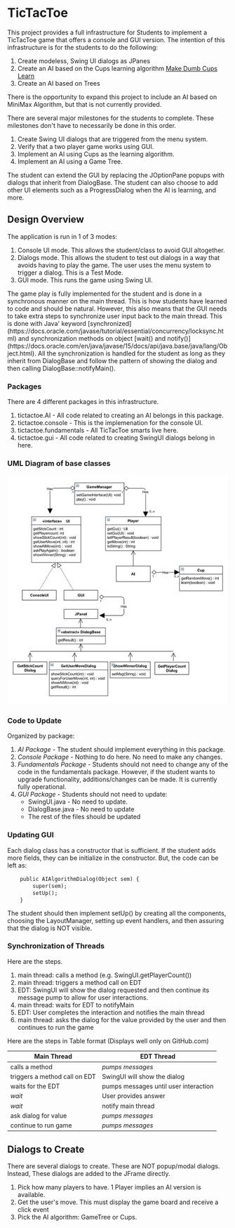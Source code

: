 # TicTacToe
This project provides a full infrastructure for Students to implement a TicTacToe game that offers a console and GUI version. The intention of this infrastructure is for the students to do the following:
1. Create modeless, Swing UI dialogs as JPanes
2. Create an AI based on the Cups learning algorithm [Make Dumb Cups Learn](https://youtu.be/AAQChJC2Rug) 
3. Create an AI based on Trees
<p>
There is the opportunity to expand this project to include an AI based on MiniMax Algorithm,
but that is not currently provided.


There are several major milestones for the students to complete. These milestones don't have to 
necessarily be done in this order.
1. Create Swing UI dialogs that are triggered from the menu system.
2. Verify that a two player game works using GUI.
3. Implement an AI using Cups as the learning algorithm.
4. Implement an AI using a Game Tree.
<p>
The student can extend the GUI by replacing the JOptionPane popups with dialogs that
inherit from DialogBase. The student can also choose to add other UI elements such
as a ProgressDialog when the AI is learning, and more.

## Design Overview
The application is run in 1 of 3 modes:
1. Console UI mode. This allows the student/class to avoid GUI altogether.
2. Dialogs mode. This allows the student to test out dialogs in a way that avoids
having to play the game. The user uses the menu system to trigger a dialog.
This is a Test Mode.
3. GUI mode. This runs the game using Swing UI.
<p>
The game play is fully implemented for the student and is done in a synchronous manner
on the main thread. This is how students have learned to code and should be natural.
However, this also means that the GUI needs to take extra steps to synchronize user
input back to the main thread. This is done with Java' keyword [synchronized](https://docs.oracle.com/javase/tutorial/essential/concurrency/locksync.html) and
synchronization methods on object [wait() and notify()](https://docs.oracle.com/en/java/javase/15/docs/api/java.base/java/lang/Object.html).
All the synchronization is handled for the student as long as they inherit from DialogBase
and follow the pattern of showing the dialog and then calling DialogBase::notifyMain().

### Packages
There are 4 different packages in this infrastructure.
1. tictactoe.AI - All code related to creating an AI belongs in this package.
2. tictactoe.console - This is the implemenation for the console UI.
3. tictactoe.fundamentals - All TicTacToe smarts live here. 
4. tictactoe.gui - All code related to creating SwingUI dialogs belong in here.

### UML Diagram of base classes
![Image](UML%20TicTacToe.png)
### Code to Update
Organized by package:
1. *AI Package* - The student should implement everything in this package.
2. *Console Package* - Nothing to do here. No need to make any changes.
3. *Fundamentals Package* - Students should not need to change any of the code in the fundamentals package.
However, if the student wants to upgrade functionality, additions/changes can be made.
It is currently fully operational.
4. *GUI Package* - Students should not need to update:
	* SwingUI.java - No need to update.
	* DialogBase.java - No need to update
	* The rest of the files should be updated

### Updating GUI
Each dialog class has a constructor that is sufficient. If the student adds more fields,
they can be initialize in the constructor. But, the code can be left as:
```
    public AIAlgorithmDialog(Object sem) {
		super(sem);
		setUp();
	}
```
The student should then implement setUp() by creating all the components, choosing the
LayoutManager, setting up event handlers, and then assuring that the dialog is NOT visible.


### Synchronization of Threads
Here are the steps.
1. main thread: calls a method (e.g. SwingUI.getPlayerCount())
2. main thread: triggers a method call on EDT
3. EDT: SwingUI will show the dialog requested and then continue its
message pump to allow for user interactions.
4. main thread: waits for EDT to notifyMain
5. EDT: User completes the interaction and notifies the main thread
6. main thread: asks the dialog for the value provided by the user and
then continues to run the game
<p>
Here are the steps in Table format (Displays well only on GitHub.com)

Main Thread | EDT Thread
------------|-----------
calls a method | _pumps messages_
triggers a method call on EDT | SwingUI will show the dialog
waits for the EDT | pumps messages until user interaction
_wait_ | User provides answer
_wait_ | notify main thread
ask dialog for value | _pumps messages_
continue to run game | _pumps messages_
<p>


## Dialogs to Create
There are several dialogs to create. These are NOT popup/modal dialogs. Instead,
These dialogs are added to the JFrame directly.

1. Pick how many players to have. 1 Player implies an AI version is available.
2. Get the user's move. This must display the game board and receive a click event
3. Pick the AI algorithm: GameTree or Cups.

